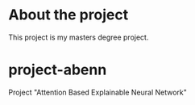 # About the project
This project is my masters degree project.

# project-abenn
Project "Attention Based Explainable Neural Network"
